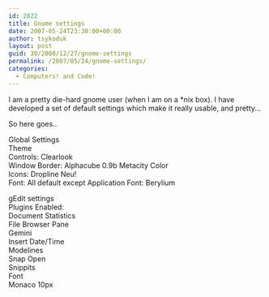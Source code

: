 ```yaml
---
id: 2822
title: Gnome settings
date: 2007-05-24T23:30:00+00:00
author: tsykoduk
layout: post
guid: 30/2008/12/27/gnome-settings
permalink: /2007/05/24/gnome-settings/
categories:
  - Computers! and Code!
---
```

I am a pretty die-hard gnome user (when I am on a *nix box). I have developed a set of default settings which make it really usable, and pretty...

So here goes..

Global Settings<br />
  Theme<br />
    Controls: Clearlook<br />
    Window Border: Alphacube 0.9b Metacity Color<br />
    Icons: Dropline Neu!<br />
    Font: All default except Application Font: Berylium<br />

gEdit settings<br />
  Plugins Enabled:<br />
    Document Statistics<br />
    File Browser Pane<br />
    Gemini<br />
    Insert Date/Time<br />
    Modelines<br />
    Snap Open<br />
    Snippits<br />
  Font<br />
   Monaco 10px<br />